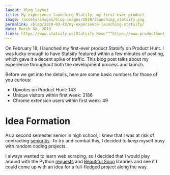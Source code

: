 ```yaml
---
layout: blog_layout
title: My experience launching Statify, my first-ever product
image: /assets/images/blog-images/2019/launching_statsify.png
permalink: /blog/2019-03-XX/my-experience-launching-statsify/
date: March XX, 2019
links: https://www.statsify.us|Statsify Home^^^https://www.producthunt.com/posts/statsify|Statsify on Product Hunt
---
```


On February 18, I launched my first-ever product Statsify on Product Hunt. I was lucky enough to have Statsify featured within a few minutes of posting, which gave it a decent spike of traffic. This blog post talks about my experience throughout both the development process and launch. 

Before we get into the details, here are some basic numbers for those of you curious: 

* Upvotes on Product Hunt: 143
* Unique visitors within first week: 3186
* Chrome extension users within first week: 49

# Idea Formation

As a second semester senior in high school, I knew that I was at risk of contracting [senioritis](https://en.wikipedia.org/wiki/Senioritis). To try and combat this, I decided to keep myself busy with random coding projects. 

I always wanted to learn web scraping, so I decided that I would play around with the Python [requests](http://docs.python-requests.org/en/master/) and [Beautiful Soup](https://www.crummy.com/software/BeautifulSoup/) libraries and see if I could come up with an idea for a full-fledged project along the way. 